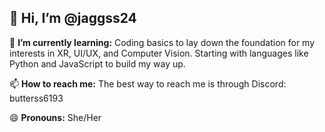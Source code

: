 👋 Hi, I’m @jaggss24
--------------------------------

🌱 **I’m currently learning:** 
Coding basics to lay down the foundation for my interests in XR, UI/UX, and Computer Vision. Starting with languages like Python and JavaScript to build my way up.

📫 **How to reach me:**
The best way to reach me is through Discord: butterss6193 

😄 **Pronouns:** She/Her


<!---
jaggss24/jaggss24 is a ✨ special ✨ repository because its `README.md` (this file) appears on your GitHub profile.
You can click the Preview link to take a look at your changes.
--->
